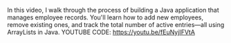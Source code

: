 In this video, I walk through the process of building a Java application
that manages employee records. You'll learn how to add new employees, remove existing ones, and track the total number of active entries—all using ArrayLists in Java.
YOUTUBE CODE: https://youtu.be/fEuNyjIFVtA
